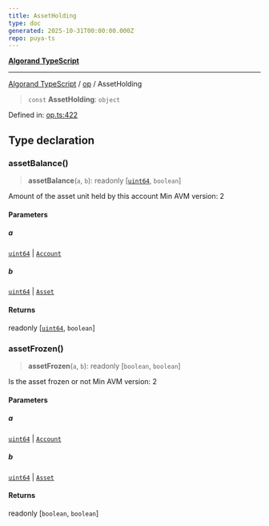 ```yaml
---
title: AssetHolding
type: doc
generated: 2025-10-31T00:00:00.000Z
repo: puya-ts
---
```


[**Algorand TypeScript**](docs/_md/README)

---

[Algorand TypeScript](docs/_md/modules) / [op](/reference/algorand-typescript/api/op/readme/) / AssetHolding

> `const` **AssetHolding**: `object`

Defined in: [op.ts:422](https://github.com/algorandfoundation/puya-ts/blob/main/packages/algo-ts/src/op.ts#L422)

## Type declaration

### assetBalance()

> **assetBalance**(`a`, `b`): readonly \[[`uint64`](/reference/algorand-typescript/api/index/type-aliases/uint64/), `boolean`\]

Amount of the asset unit held by this account
Min AVM version: 2

#### Parameters

##### a

[`uint64`](/reference/algorand-typescript/api/index/type-aliases/uint64/) | [`Account`](/reference/algorand-typescript/api/index/type-aliases/account/)

##### b

[`uint64`](/reference/algorand-typescript/api/index/type-aliases/uint64/) | [`Asset`](/reference/algorand-typescript/api/index/type-aliases/asset/)

#### Returns

readonly \[[`uint64`](/reference/algorand-typescript/api/index/type-aliases/uint64/), `boolean`\]

### assetFrozen()

> **assetFrozen**(`a`, `b`): readonly \[`boolean`, `boolean`\]

Is the asset frozen or not
Min AVM version: 2

#### Parameters

##### a

[`uint64`](/reference/algorand-typescript/api/index/type-aliases/uint64/) | [`Account`](/reference/algorand-typescript/api/index/type-aliases/account/)

##### b

[`uint64`](/reference/algorand-typescript/api/index/type-aliases/uint64/) | [`Asset`](/reference/algorand-typescript/api/index/type-aliases/asset/)

#### Returns

readonly \[`boolean`, `boolean`\]
